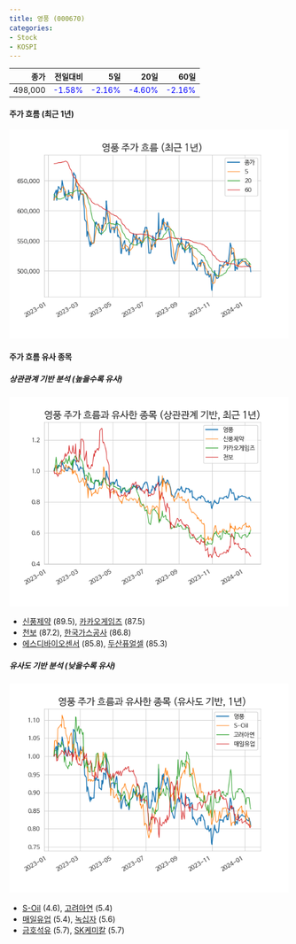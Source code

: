 ```yaml
---
title: 영풍 (000670)
categories:
- Stock
- KOSPI
---
```


|종가|전일대비|5일|20일|60일|
|---:|-------:|--:|---:|---:|
|498,000|<span style="color: blue">-1.58%</span>|<span style="color: blue">-2.16%</span>|<span style="color: blue">-4.60%</span>|<span style="color: blue">-2.16%</span>|

<!-- more -->


#### 주가 흐름 (최근 1년)
![000670](/assets/images/stock/000670.png)


#### 주가 흐름 유사 종목


##### 상관관계 기반 분석 (높을수록 유사)
![000670](/assets/images/stock/000670_corr.png)
- [신풍제약](/019170/) (89.5), [카카오게임즈](/293490/) (87.5)
- [천보](/278280/) (87.2), [한국가스공사](/036460/) (86.8)
- [에스디바이오센서](/137310/) (85.8), [두산퓨얼셀](/336260/) (85.3)


##### 유사도 기반 분석 (낮을수록 유사)	
![000670](/assets/images/stock/000670_sim.png)
- [S-Oil](/010950/) (4.6), [고려아연](/010130/) (5.4)
- [매일유업](/267980/) (5.4), [녹십자](/006280/) (5.6)
- [금호석유](/011780/) (5.7), [SK케미칼](/285130/) (5.7)